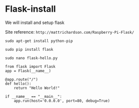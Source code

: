 # Flask-install
We will install and setup flask

Site reference: ```http://mattrichardson.com/Raspberry-Pi-Flask/```

```sudo apt-get install python-pip```

```sudo pip install flask```

```sudo nano flask-hello.py```

```
from flask import Flask
app = Flask(__name__)

@app.route("/")
def hello():
    return "Hello World!"

if __name__ == "__main__":
    app.run(host='0.0.0.0', port=80, debug=True)
```
